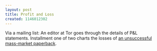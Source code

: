 ```yaml
---
layout: post
title: Profit and Loss
created: 1146012302
---
```

Via a mailing list:  An editor at Tor goes through the details of P&L statements.  Installment one of two charts the losses of [an unsuccessful mass-market paperback](http://alg.livejournal.com/84032.html).
